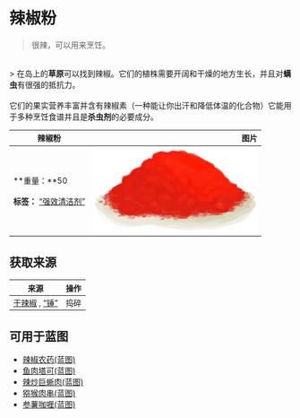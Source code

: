 # 辣椒粉  
> 很辣，可以用来烹饪。  
<br>  
> 在岛上的<b>草原</b>可以找到辣椒。它们的植株需要开阔和干燥的地方生长，并且对<b>螨虫</b>有很强的抵抗力。<br><br>它们的果实营养丰富并含有辣椒素（一种能让你出汗和降低体温的化合物）它能用于多种烹饪食谱并且是<b>杀虫剂</b>的必要成分。  
  
  辣椒粉  |   图片   
 ----  |  ----:   
 **重量：**50<br><br>**标签：**	[“强效清洁剂”](tag_CleanerStrong.md)  |  <img decoding="async" src="Sprite/ChiliPowder.png" href="a.md" style="max-width:300px;max-height:300px;">   
  
## 获取来源  
来源  |  操作  
----  |  ----  
[干辣椒](ChiliesDried.md) , [“锤”](tag_Hammer.md)  |  捣碎  
## 可用于蓝图  
- [辣椒农药(蓝图)](Bp_PesticideChilli.md)  
- [鱼肉塔可(蓝图)](Bp_FishTaco.md)  
- [辣炒巨蜥肉(蓝图)](Bp_LizardFry.md)  
- [猕猴肉串(蓝图)](Bp_MacaqueSkewers.md)  
- [参薯咖喱(蓝图)](Bp_YamCurry.md)  
  
  


<script>document.title="辣椒粉 - 卡牌生存百科 Card Survival Wiki";</script>